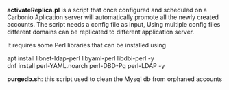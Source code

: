 **activateReplica.pl** is a script that once configured and scheduled on a Carbonio Aplication server will automatically promote all the newly created accounts.
The script needs a config file as input, Using multiple config files different domains can be replicated to different application server.

It requires some Perl libraries that can be installed using

apt install libnet-ldap-perl libyaml-perl libdbi-perl -y  
dnf install perl-YAML.noarch perl-DBD-Pg perl-LDAP -y

**purgedb.sh**: this script used to clean the Mysql db from orphaned accounts

